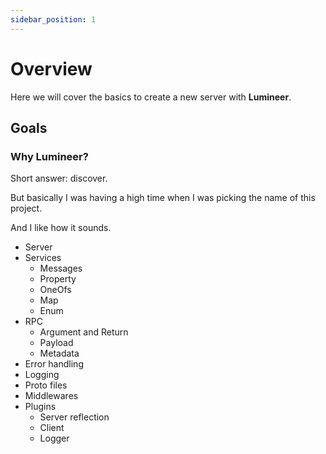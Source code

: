 ```yaml
---
sidebar_position: 1
---
```


# Overview

Here we will cover the basics to create a new server with **Lumineer**.

## Goals


### Why Lumineer?

Short answer: discover.

But basically I was having a high time when I was picking the name of this project.

And I like how it sounds.

- Server
- Services
  - Messages
  - Property
  - OneOfs
  - Map
  - Enum
- RPC
  - Argument and Return
  - Payload
  - Metadata
- Error handling
- Logging
- Proto files
- Middlewares
- Plugins
  - Server reflection
  - Client
  - Logger


